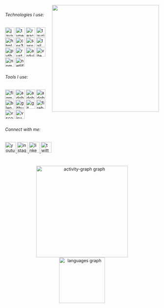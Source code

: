 <img align="right" height="350" src="https://64.media.tumblr.com/3ea7b38cf62f4868e908beeffcbc30bd/5638a4e267fb4aa4-59/s540x810/940d91d4bc7451f646ac318f9e6ee8b96e3050b0.gif"  />

###

<h6 align="left">Technologies I use:</h6>

###

<div align="left">
  <img src="https://cdn.simpleicons.org/javascript/F7DF1E" height="30" alt="javascript logo"  />
  <img src="https://cdn.simpleicons.org/typescript/3178C6" height="30" alt="typescript logo"  />
  <img src="https://cdn.simpleicons.org/react/61DAFB" height="30" alt="react logo"  />
  <img src="https://cdn.simpleicons.org/tauri/FFC131" height="30" alt="tauri logo"  />
  <img src="https://cdn.simpleicons.org/html5/E34F26" height="30" alt="html5 logo"  />
  <img src="https://cdn.simpleicons.org/css3/1572B6" height="30" alt="css3 logo"  />
  <img src="https://cdn.simpleicons.org/sass/CC6699" height="30" alt="sass logo"  />
  <img src="https://cdn.simpleicons.org/tailwindcss/06B6D4" height="30" alt="tailwindcss logo"  />
  <img src="https://cdn.simpleicons.org/python/3776AB" height="30" alt="python logo"  />
  <img src="https://cdn.simpleicons.org/rust/000000" height="30" alt="rust logo"  />
  <img src="https://cdn.simpleicons.org/arduino/00979D" height="30" alt="arduino logo"  />
  <img src="https://cdn.simpleicons.org/vite/646CFF" height="30" alt="vite logo"  />
  <img src="https://cdn.simpleicons.org/npm/CB3837" height="30" alt="npm logo"  />
  <img src="https://cdn.simpleicons.org/netlify/00C7B7" height="30" alt="netlify logo"  />
</div>

###

<h6 align="left">Tools I use:</h6>

###

<div align="left">
  <img src="https://skillicons.dev/icons?i=figma" height="30" alt="figma logo"  />
  <img src="https://skillicons.dev/icons?i=ai" height="30" alt="adobeillustrator logo"  />
  <img src="https://skillicons.dev/icons?i=ps" height="30" alt="adobephotoshop logo"  />
  <img src="https://skillicons.dev/icons?i=ae" height="30" alt="adobeaftereffects logo"  />
  <img src="https://skillicons.dev/icons?i=blender" height="30" alt="blender logo"  />
  <img src="https://skillicons.dev/icons?i=github" height="30" alt="github logo"  />
  <img src="https://skillicons.dev/icons?i=git" height="30" alt="git logo"  />
  <img src="https://skillicons.dev/icons?i=firebase" height="30" alt="firebase logo"  />
  <img src="https://skillicons.dev/icons?i=vscode" height="30" alt="vscode logo"  />
  <img src="https://skillicons.dev/icons?i=visualstudio" height="30" alt="visualstudio logo"  />
</div>

###

<h6 align="left">Connect with me:</h6>

###

<div align="left">
  <a href="https://www.youtube.com/@nikolchaa" target="_blank">
    <img src="https://img.shields.io/static/v1?message=Youtube&logo=youtube&label=&color=FF0000&logoColor=white&labelColor=&style=for-the-badge" height="35" alt="youtube logo"  />
  </a>
  <a href="https://www.instagram.com/nikolchaa" target="_blank">
    <img src="https://img.shields.io/static/v1?message=Instagram&logo=instagram&label=&color=E4405F&logoColor=white&labelColor=&style=for-the-badge" height="35" alt="instagram logo"  />
  </a>
  <a href="https://linkedin.com/in/nikolchaa" target="_blank">
    <img src="https://img.shields.io/static/v1?message=LinkedIn&logo=linkedin&label=&color=0077B5&logoColor=white&labelColor=&style=for-the-badge" height="35" alt="linkedin logo"  />
  </a>
  <a href="https://x.com/nikolchaa" target="_blank">
    <img src="https://img.shields.io/static/v1?message=Twitter&logo=twitter&label=&color=1DA1F2&logoColor=white&labelColor=&style=for-the-badge" height="35" alt="twitter logo"  />
  </a>
</div>

###

<br clear="both">

<div align="center">
  <img src="https://github-readme-activity-graph.vercel.app/graph?username=nikolchaa&radius=16&theme=github-dark&area=true&order=5&hide_title=false&hide_border=true" height="300" alt="activity-graph graph" /> <br>
  <img src="https://github-readme-stats.vercel.app/api/top-langs?username=nikolchaa&locale=en&hide_title=false&layout=compact&card_width=320&langs_count=5&theme=github_dark&hide_border=true&order=2" height="150" alt="languages graph"  />
</div>

###

